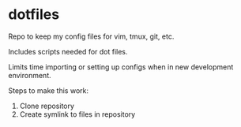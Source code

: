 # dotfiles

Repo to keep my config files for vim, tmux, git, etc.

Includes scripts needed for dot files.

Limits time importing or setting up configs when in new development environment.

Steps to make this work:

1. Clone repository
2. Create symlink to files in repository

